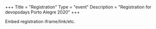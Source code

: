 +++
Title = "Registration"
Type = "event"
Description = "Registration for devopsdays Porto Alegre 2020"
+++

<div style="width:100%; text-align:left;">

Embed registration iframe/link/etc.
</div></div>
</div>
